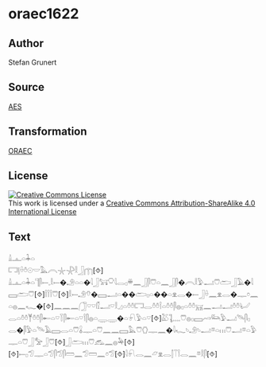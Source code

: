 # oraec1622

## Author

Stefan Grunert

## Source

[AES](https://github.com/simondschweitzer/aes)

## Transformation

[ORAEC](https://oraec.github.io/)

## License

<a rel="license" href="http://creativecommons.org/licenses/by-sa/4.0/"><img alt="Creative Commons License" style="border-width:0" src="https://i.creativecommons.org/l/by-sa/4.0/88x31.png" /></a><br />This work is licensed under a <a rel="license" href="http://creativecommons.org/licenses/by-sa/4.0/">Creative Commons Attribution-ShareAlike 4.0 International License</a>

## Text

𓏙𓊵𓏏𓇓𓏏<br>
𓉐𓊤𓏐𓏊𓇳𓎟𓅓𓇹𓇼𓇻𓎛𓃀𓉲[⯑]<br>
𓏙𓊵𓏏𓇓𓏏𓊹𓋴𓍿𓈒𓎛𓍿�𓄂𓏏𓏏�𓇋𓃀𓃙𓎶𓇋𓂋𓊪𓏉𓈖𓃀𓋴𓇨𓏏𓈖𓃀𓋴�𓇹𓎛𓅱𓂝𓇨𓂧𓃀𓄿�𓇋𓈙𓂧𓇨[⯑]𓌉𓌉𓌉𓇨[⯑]𓎛𓍿𓄂𓄣�𓈙𓂝𓏏��𓂧𓊪𓏏��𓏏𓁷𓂋�𓍿𓃀𓏐𓈖𓁷𓂋�𓊃𓏌𓈖𓏏𓐍𓈖𓆑�[⯑]𓈖𓈖𓈖𓃂𓎺𓎺𓏁𓂝𓎺𓎛𓈎𓏏𓏊𓏊𓉐𓂋𓏊𓏊𓌉𓏏𓏊𓏊𓋴𓐍𓊪𓏏𓏊𓏊𓄚𓈖𓂝𓂝𓏊𓏊𓂦𓂋𓏏𓏊𓏊𓊑𓏊𓏊𓋴𓄡𓏏𓎺𓇅𓋴𓄡𓏏𓎺𓌉𓋴𓐍𓏏𓇾𓇾�𓏏𓍯𓅱𓏏𓎺[⯑]𓅷𓊺𓈒𓈒𓈒𓈒𓇨𓐍𓊪𓈙𓄗𓃛𓅱𓂝𓄯𓋴𓊪𓂋�𓋴𓅱𓏏𓄯𓄿𓈙𓂋𓏏𓇨𓏇𓊃𓏏𓇨𓈖𓈖𓈙𓅓𓇨𓂘𓊃𓈖�𓇋𓆑𓄼𓄂𓄼𓂝𓎼𓏏𓏥𓇨𓂝𓎼𓏏𓅱𓊃𓏏𓇨𓃀𓅡𓃀𓇨[⯑]𓃀𓂧𓏥𓇨𓃹𓈖𓐍𓅆[⯑][⯑]𓍿𓊪𓅿𓊃𓏏𓅿𓋴𓅿𓋴𓏠𓈖𓅿𓏠𓈖𓏌𓅿[⯑]𓇋𓍯𓂋𓈖𓃿𓁷𓂋𓂭𓄰𓌉𓂋𓈖𓎼𓎛𓋴[⯑]<br>
